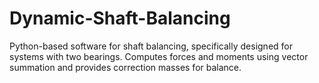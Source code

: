 # Dynamic-Shaft-Balancing
Python-based software for shaft balancing, specifically designed for systems with two bearings. Computes forces and moments using vector summation and provides correction masses for balance.
